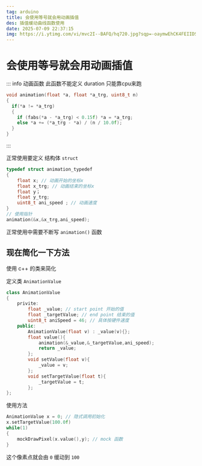 ```yaml
---
tag: arduino
title: 会使用等号就会用动画插值
des: 插值缓动曲线函数使用
date: 2025-07-09 22:37:15
img: https://i.ytimg.com/vi/mvc2I--BAFQ/hq720.jpg?sqp=-oaymwEhCK4FEIIDSFryq4qpAxMIARUAAAAAGAElAADIQj0AgKJD&rs=AOn4CLDf82x7y4JPqY7PDta5QIajiYrvJw
---
```


# 会使用等号就会用动画插值

::: info 动画函数
此函数不能定义 duration 只能靠cpu来跑
```c
void animation(float *a, float *a_trg, uint8_t n)
{
  if(*a != *a_trg)
  {
    if (fabs(*a - *a_trg) < 0.15f) *a = *a_trg;
    else *a += (*a_trg - *a) / (n / 10.0f);
  }
} 
```
:::  

正常使用要定义 结构体 `struct`
```c
typedef struct animation_typedef
{
    float x; // 动画开始的坐标x
    float x_trg; // 动画结束的坐标x
    float y；
    float y_trg;
    uint8_t ani_speed ; // 动画速度
}
// 使用指针
animation(&x,&x_trg,ani_speed);
```
正常使用中需要不断写 `animation()` 函数

## 现在简化一下方法
使用 c++ 的类来简化

定义类 `AnimationValue`


```cpp
class AnimationValue
{
    privite:
        float _value; // start point 开始的值
        float _targetValue; // end point 结束的值
        uint8_t aniSpeed = 46; // 具体按硬件速度
    public:
        AnimationValue(float v) : _value(v){};
        float value(){
            animation(&_value,&_targetValue,ani_speed);
            return _value;
        };
        void setValue(float v){
            _value = v;
        };
        void setTargetValue(float t){
            _targetValue = t;
        };
};
```
使用方法

```cpp
AnimationValue x = 0; // 隐式调用初始化
x.setTargetValue(100.0f)
while(1)
{
    mockDrawPixel(x.value(),y); // mock 函数
}
```
这个像素点就会由 `0` 缓动到 `100`  


